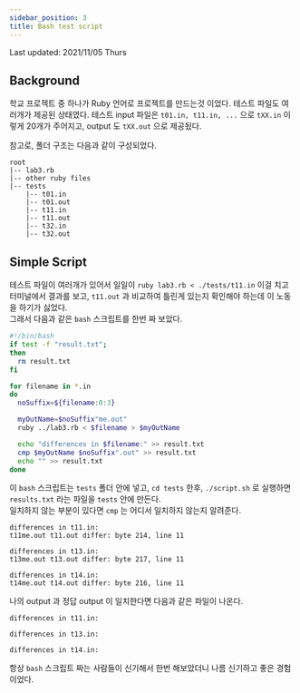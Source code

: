 ```yaml
---
sidebar_position: 3
title: Bash test script
---
```


Last updated: 2021/11/05 Thurs

## Background

학교 프로젝트 중 하나가 Ruby 언어로 프로젝트를 만드는것 이었다. 테스트 파일도 여러개가 제공된 상태였다. 테스트 input 파일은 `t01.in, t11.in, ...` 으로 `tXX.in` 이렇게 20개가 주어지고, output 도 `tXX.out` 으로 제공됬다.

참고로, 폴더 구조는 다음과 같이 구성되었다.

```
root
|-- lab3.rb
|-- other ruby files
|-- tests
    |-- t01.in
    |-- t01.out
    |-- t11.in
    |-- t11.out
    |-- t32.in
    |-- t32.out
```

## Simple Script

테스트 파일이 여러개가 있어서 일일이 `ruby lab3.rb < ./tests/t11.in` 이걸 치고 터미널에서 결과를 보고, `t11.out` 과 비교하여 틀린게 있는지 확인해야 하는데 이 노동을 하기가 싫었다.  
그래서 다음과 같은 `bash` 스크립트를 한번 짜 보았다.

```bash title="script.sh"
#!/bin/bash
if test -f "result.txt";
then
  rm result.txt
fi

for filename in *.in
do
  noSuffix=${filename:0:3}

  myOutName=$noSuffix"me.out"
  ruby ../lab3.rb < $filename > $myOutName

  echo "differences in $filename:" >> result.txt
  cmp $myOutName $noSuffix".out" >> result.txt
  echo "" >> result.txt
done
```

이 `bash` 스크립트는 `tests` 폴더 안에 넣고, `cd tests` 한후, `./script.sh` 로 실행하면 `results.txt` 라는 파일을 `tests` 안에 만든다.  
일치하지 않는 부분이 있다면 `cmp` 는 어디서 일치하지 않는지 알려준다.

```title="results.txt"
differences in t11.in:
t11me.out t11.out differ: byte 214, line 11

differences in t13.in:
t13me.out t13.out differ: byte 217, line 11

differences in t14.in:
t14me.out t14.out differ: byte 216, line 11
```

나의 output 과 정답 output 이 일치한다면 다음과 같은 파일이 나온다.

```title="results.txt"
differences in t11.in:

differences in t13.in:

differences in t14.in:

```

항상 `bash` 스크립트 짜는 사람들이 신기해서 한번 해보았더니 나름 신기하고 좋은 경험이었다.
